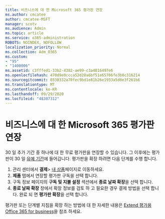 ```yaml
---
title: 비즈니스에 대 한 Microsoft 365 평가판 연장
ms.author: cmcatee
author: cmcatee-MSFT
manager: scotv
ms.audience: Admin
ms.topic: article
ms.service: o365-administration
ROBOTS: NOINDEX, NOFOLLOW
localization_priority: Normal
ms.collection: Adm_O365
ms.custom:
- "95"
- "1400006"
ms.assetid: c3fffed1-33b2-4382-ae99-c3a4816497e6
ms.openlocfilehash: 470d9e0ccca52d28a6bf51e65706fe3b0c316214
ms.sourcegitcommit: 0338332a70fec9bd1e81b26e1933a5d0e3f261b6
ms.translationtype: MT
ms.contentlocale: ko-KR
ms.lasthandoff: 09/29/2020
ms.locfileid: "48307312"
---
```

# <a name="extend-your-trial-for-microsoft-365-for-business"></a>비즈니스에 대 한 Microsoft 365 평가판 연장

30 일 추가 기간 중 하나에 대 한 무료 평가판을 연장할 수 있습니다. 그 이후에는 평가판이 30 일 [유예 기간](https://docs.microsoft.com/alchemyinsights/grace-period-for-microsoft-365-free-trial)에 들어갑니다. 평가판을 확장 하려면 다음 단계를 수행 합니다.
  
1. 관리 센터에서 **결제**\> [내 상품](https://go.microsoft.com/fwlink/p/?linkid=842054)페이지로 이동하세요.
2. **제품** 탭에서 연장할 평가판 구독을 선택 합니다.
3. 구독 정보 페이지의 **구독 및 지불 설정** 섹션에서 **종료 날짜 확장**을 선택 합니다.
4. **종료 날짜 확장** 창에서 확장 정보를 검토 하 고 필요한 경우 결제 방법을 선택 합니다. 완료 되 면 **평가판 확장**을 선택 합니다.

평가판 또는 단계별 지침을 확장 하는 방법에 대 한 자세한 내용은 [Extend 평가용 Office 365 for business](https://docs.microsoft.com/microsoft-365/commerce/extend-your-trial)을 참조 하세요.